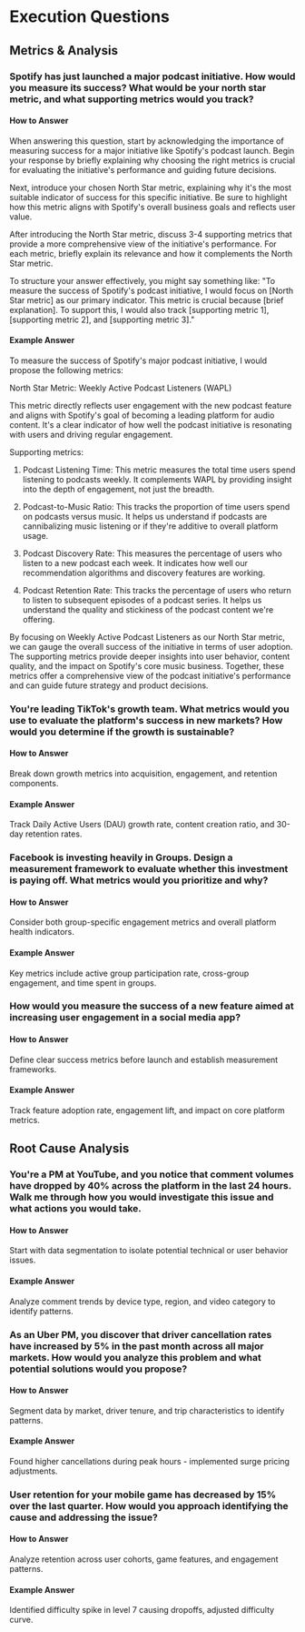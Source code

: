 # Execution Questions

## Metrics & Analysis
### Spotify has just launched a major podcast initiative. How would you measure its success? What would be your north star metric, and what supporting metrics would you track?
#### How to Answer

When answering this question, start by acknowledging the importance of measuring success for a major initiative like Spotify's podcast launch. Begin your response by briefly explaining why choosing the right metrics is crucial for evaluating the initiative's performance and guiding future decisions.

Next, introduce your chosen North Star metric, explaining why it's the most suitable indicator of success for this specific initiative. Be sure to highlight how this metric aligns with Spotify's overall business goals and reflects user value.

After introducing the North Star metric, discuss 3-4 supporting metrics that provide a more comprehensive view of the initiative's performance. For each metric, briefly explain its relevance and how it complements the North Star metric.

To structure your answer effectively, you might say something like: "To measure the success of Spotify's podcast initiative, I would focus on [North Star metric] as our primary indicator. This metric is crucial because [brief explanation]. To support this, I would also track [supporting metric 1], [supporting metric 2], and [supporting metric 3]."

#### Example Answer

To measure the success of Spotify's major podcast initiative, I would propose the following metrics:

North Star Metric: Weekly Active Podcast Listeners (WAPL)

This metric directly reflects user engagement with the new podcast feature and aligns with Spotify's goal of becoming a leading platform for audio content. It's a clear indicator of how well the podcast initiative is resonating with users and driving regular engagement.

Supporting metrics:

1. Podcast Listening Time: This metric measures the total time users spend listening to podcasts weekly. It complements WAPL by providing insight into the depth of engagement, not just the breadth.

2. Podcast-to-Music Ratio: This tracks the proportion of time users spend on podcasts versus music. It helps us understand if podcasts are cannibalizing music listening or if they're additive to overall platform usage.

3. Podcast Discovery Rate: This measures the percentage of users who listen to a new podcast each week. It indicates how well our recommendation algorithms and discovery features are working.

4. Podcast Retention Rate: This tracks the percentage of users who return to listen to subsequent episodes of a podcast series. It helps us understand the quality and stickiness of the podcast content we're offering.

By focusing on Weekly Active Podcast Listeners as our North Star metric, we can gauge the overall success of the initiative in terms of user adoption. The supporting metrics provide deeper insights into user behavior, content quality, and the impact on Spotify's core music business. Together, these metrics offer a comprehensive view of the podcast initiative's performance and can guide future strategy and product decisions.


### You're leading TikTok's growth team. What metrics would you use to evaluate the platform's success in new markets? How would you determine if the growth is sustainable?
#### How to Answer
Break down growth metrics into acquisition, engagement, and retention components.
#### Example Answer
Track Daily Active Users (DAU) growth rate, content creation ratio, and 30-day retention rates.

### Facebook is investing heavily in Groups. Design a measurement framework to evaluate whether this investment is paying off. What metrics would you prioritize and why?
#### How to Answer
Consider both group-specific engagement metrics and overall platform health indicators.
#### Example Answer
Key metrics include active group participation rate, cross-group engagement, and time spent in groups.

### How would you measure the success of a new feature aimed at increasing user engagement in a social media app?
#### How to Answer
Define clear success metrics before launch and establish measurement frameworks.
#### Example Answer
Track feature adoption rate, engagement lift, and impact on core platform metrics.

## Root Cause Analysis
### You're a PM at YouTube, and you notice that comment volumes have dropped by 40% across the platform in the last 24 hours. Walk me through how you would investigate this issue and what actions you would take.
#### How to Answer
Start with data segmentation to isolate potential technical or user behavior issues.
#### Example Answer
Analyze comment trends by device type, region, and video category to identify patterns.

### As an Uber PM, you discover that driver cancellation rates have increased by 5% in the past month across all major markets. How would you analyze this problem and what potential solutions would you propose?
#### How to Answer
Segment data by market, driver tenure, and trip characteristics to identify patterns.
#### Example Answer
Found higher cancellations during peak hours - implemented surge pricing adjustments.

### User retention for your mobile game has decreased by 15% over the last quarter. How would you approach identifying the cause and addressing the issue?
#### How to Answer
Analyze retention across user cohorts, game features, and engagement patterns.
#### Example Answer
Identified difficulty spike in level 7 causing dropoffs, adjusted difficulty curve.